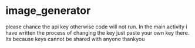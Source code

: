 # image_generator
please chance the api key otherwise code will not run. In the main activity i have written the process of changing the key just paste 
your own key there. Its because keys cannot be shared with anyone thankyou

